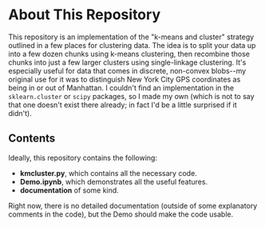 About This Repository
======================

This repository is an implementation of the "k-means and cluster" strategy outlined in a few places for clustering data. The idea is to split your data up into a few dozen chunks using k-means clustering, then recombine those chunks into just a few larger clusters using single-linkage clustering. It's especially useful for data that comes in discrete, non-convex blobs--my original use for it was to distinguish New York City GPS coordinates as being in or out of Manhattan. I couldn't find an implementation in the ```sklearn.cluster``` or ```scipy``` packages, so I made my own (which is not to say that one doesn't exist there already; in fact I'd be a little surprised if it didn't).

Contents
---------

Ideally, this repository contains the following:

* **kmcluster.py**, which contains all the necessary code.
* **Demo.ipynb**, which demonstrates all the useful features.
* **documentation** of some kind.

Right now, there is no detailed documentation (outside of some explanatory comments in the code), but the Demo should make the code usable.
